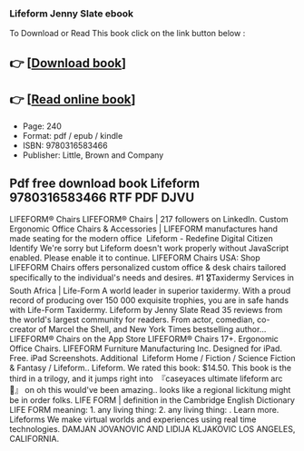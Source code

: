 ### Lifeform Jenny Slate ebook

To Download or Read This book click on the link button below :

## 👉  [**[Download book](http://filesbooks.info/download.php?group=book&from=github.com&id=719316&lnk=1065 "Download book")**]

## 👉  [**[Read online book](http://filesbooks.info/download.php?group=book&from=github.com&id=719316&lnk=1065 "Read online book")**]


* Page: 240
* Format: pdf / epub / kindle
* ISBN: 9780316583466
* Publisher: Little, Brown and Company



## Pdf free download book Lifeform 9780316583466 RTF PDF DJVU



 LIFEFORM® Chairs LIFEFORM® Chairs | 217 followers on LinkedIn. Custom Ergonomic Office Chairs &amp; Accessories | LIFEFORM manufactures hand made seating for the modern office 
 Lifeform - Redefine Digital Citizen Identify We&#039;re sorry but Lifeform doesn&#039;t work properly without JavaScript enabled. Please enable it to continue.
 LIFEFORM Chairs USA: Shop LIFEFORM Chairs offers personalized custom office &amp; desk chairs tailored specifically to the individual&#039;s needs and desires.
 #1 🎖️Taxidermy Services in South Africa | Life-Form A world leader in superior taxidermy. With a proud record of producing over 150 000 exquisite trophies, you are in safe hands with Life-Form Taxidermy.
 Lifeform by Jenny Slate Read 35 reviews from the world&#039;s largest community for readers. From actor, comedian, co-creator of Marcel the Shell, and New York Times bestselling author…
 LIFEFORM® Chairs on the App Store LIFEFORM® Chairs 17+. Ergonomic Office Chairs. LIFEFORM Furniture Manufacturing Inc. Designed for iPad. Free. iPad Screenshots. Additional 
 Lifeform Home / Fiction / Science Fiction &amp; Fantasy / Lifeform.. Lifeform. We rated this book: $14.50. This book is the third in a trilogy, and it jumps right into 
 『caseyaces ultimate lifeform arc 🍉』 on oh this would&#039;ve been amazing.. looks like a regional lickitung might be in order folks.
 LIFE FORM | definition in the Cambridge English Dictionary LIFE FORM meaning: 1. any living thing: 2. any living thing: . Learn more.
 Lifeforms We make virtual worlds and experiences using real time technologies. DAMJAN JOVANOVIC AND LIDIJA KLJAKOVIC LOS ANGELES, CALIFORNIA.





